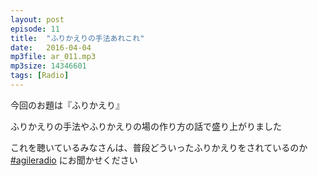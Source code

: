 ```yaml
---
layout: post
episode: 11
title:  "ふりかえりの手法あれこれ"
date:   2016-04-04
mp3file: ar_011.mp3
mp3size: 14346601
tags: [Radio]
---
```


今回のお題は『ふりかえり』  

ふりかえりの手法やふりかえりの場の作り方の話で盛り上がりました  

これを聴いているみなさんは、普段どういったふりかえりをされているのか [#agileradio](https://twitter.com/intent/tweet?hashtags=agileradio) にお聞かせください  

